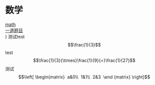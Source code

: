 # 数学<br>
[math](http://m.txdylyh.ml)<br>
[一道题目](http://m.txdylyh.ml/questions/2017-8-6-1)<br>)
测试test$$\frac{1}{3}$$test<br>
$$\frac{1}{3}{\times}\frac{1}{9}{=}\frac{1}{27}$$测试<br>
$$\left[
\begin{matrix} 
 a&0\\ 
 1&1\\ 
 2&3  
 \end {matrix}
 \right]$$<br>
